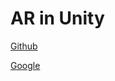 # AR in Unity
 
[Github](https://github.com/google-ar/arcore-unity-sdk)

[Google](https://developers.google.com/ar/develop/unity/quickstart-android)

